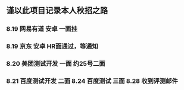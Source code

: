 ## 谨以此项目记录本人秋招之路
### 8.19 网易有道 安卓 一面挂
### 8.19 京东 安卓 HR面通过，等通知
### 8.20 美团测试开发 一面  约25号二面
### 8.21 百度测试开发 二面  8.24 百度测试 三面   8.28 收到评测邮件